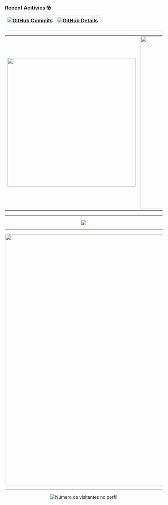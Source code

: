 <!-- ![init_guithub](https://media-exp1.licdn.com/dms/image/C4D16AQG5vZhFDN22Ow/profile-displaybackgroundimage-shrink_350_1400/0?e=1611187200&v=beta&t=35Qv7WV2yIP_THAywrQ2EO47cKs2qHLQ_XN4MTT84nI) -->

### Recent Acitivies 🤓
  
 | [![GitHub Commits](http://github-profile-summary-cards.vercel.app/api/cards/productive-time?username=micheldeziderio&theme=dracula&utcOffset=-3)](https://github.com/vn7n24fzkq/github-profile-summary-cards) | [![GitHub Details](http://github-profile-summary-cards.vercel.app/api/cards/profile-details?username=micheldeziderio&theme=dracula)](https://github.com/vn7n24fzkq/github-profile-summary-cards) |  
 | ----------- | ----------- |

---

  <table align="center">
    <tr>
        <td><img width="410px" align="center" src="https://github-readme-stats.vercel.app/api/top-langs/?username=MichelDeziderio&hide=html&layout=compact&theme=dracula" /></td>
        <td><img width="550px" align="center" src="https://github-readme-stats.vercel.app/api?username=MichelDeziderio&theme=dracula&show_icons=true" /></td>
    </tr>  
  </table>

--- 

  <div align="center" >
      <a href="https://skillicons.dev"   >
        <img src="https://skillicons.dev/icons?i=angular,nginx,typescript,javascript,nest,nodejs,mongodb,vscode,html,scss,css,react,tailwind,github,gitlab,bitbucket,docker,express,npm,figma,postman,swift,materialui,bootstrap,aws,c,python,docker,jquery,ubuntu" />
      </a>
  </div>

---

<p align="center">
  <a
    href="https://github.com/ryo-ma/github-profile-trophy"
    title="repositório de troféus"
  >
    <img
      width="800"
      src="https://github-profile-trophy.vercel.app/?username=MichelDeziderio&row=1&column=4&theme=dracula&margin-w=15&margin-h=15"
    />
  </a>
</p>

---

<p align="center">
  <img
    src="https://profile-counter.glitch.me/MichelDeziderio/count.svg"
    alt="Número de visitantes no perfil"
  />
</p>
